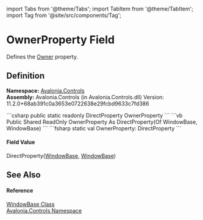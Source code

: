 import Tabs from '@theme/Tabs'; 
import TabItem from '@theme/TabItem'; 
import Tag from '@site/src/components/Tag'; 

# OwnerProperty Field


Defines the <a href="P_Avalonia_Controls_WindowBase_Owner">Owner</a> property.



## Definition
**Namespace:** <a href="N_Avalonia_Controls">Avalonia.Controls</a>  
**Assembly:** Avalonia.Controls (in Avalonia.Controls.dll) Version: 11.2.0+68ab391c0a3653e0722638e29fcbd9633c7fd386

<Tabs groupId="api-code-preview">
<TabItem value="csharp" label="C#">
```csharp
public static readonly DirectProperty<WindowBase, WindowBase?> OwnerProperty
```
</TabItem>
<TabItem value="vb" label="VB">
```vb
Public Shared ReadOnly OwnerProperty As DirectProperty(Of WindowBase, WindowBase)
```
</TabItem>
<TabItem value="fsharp" label="F#">
```fsharp
static val OwnerProperty: DirectProperty<WindowBase, WindowBase>
```
</TabItem>
</Tabs>



#### Field Value
DirectProperty(<a href="T_Avalonia_Controls_WindowBase">WindowBase</a>, <a href="T_Avalonia_Controls_WindowBase">WindowBase</a>)

## See Also


#### Reference
<a href="T_Avalonia_Controls_WindowBase">WindowBase Class</a>  
<a href="N_Avalonia_Controls">Avalonia.Controls Namespace</a>  
